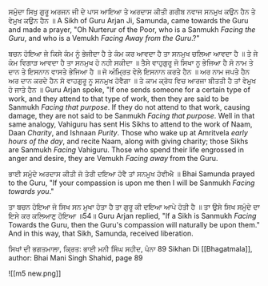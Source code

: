 ਸਮੁੰਦਾ ਸਿਖੁ ਗੁਰੂ ਅਰਜਨ ਜੀ ਦੇ ਪਾਸ ਆਇਆ ਤੇ ਅਰਦਾਸ ਕੀਤੀ ਗਰੀਬ ਨਵਾਜ ਸਨਮੁਖ ਕਉਨ ਹੈਨ ਤੇ ਵੇਮੁਖ ਕਉਨ ਹੈਨ ॥
A Sikh of Guru Arjan Ji, Samunda, came towards the Guru and made a prayer, "Oh Nurterur of the Poor, who is a Sanmukh *Facing the Guru*, and who is a Vemukh *Facing Away from the Guru*.?"

ਬਚਨ ਹੋਇਆ ਜੇ ਕਿਸੇ ਕੰਮ ਨੂੰ ਭੇਜੀਦਾ ਹੈ ਤੇ ਕੰਮ ਕਰ ਆਵਦਾ ਹੈ ਤਾ ਸਨਮੁਖ ਚਲਿਆ ਆਵਦਾ ਹੈ ॥ ਤੇ ਜੇ ਕੰਮ ਵਿਗਾੜ ਆਵਦਾ ਹੈ ਤਾ ਸਨਮੁਖ ਹੋ ਨਹੀ ਸਕੀਦਾ ॥ ਤੈਸੇ ਵਾਹੁਗੁਰੂ ਜੋ ਸਿਖਾ ਨੂ ਭੇਜਿਆ ਹੈ ਸੋ ਨਾਮ ਤੇ ਦਾਨ ਤੇ ਇਸਨਾਨ ਵਾਸਤੇ ਭੇਜਿਆ ਹੈ ॥ ਜੋ ਅੰਮ੍ਰਿਤ ਵੇਲੇ ਇਸਨਾਨ ਕਰਤੇ ਹੈਨ ॥ ਅਰ ਨਾਮ ਜਪਤੇ ਹੈਨ ਅਰ ਦਾਨ ਕਰਦੇ ਹੈਨ ਸੋ ਵਾਹਗੁਰੂ ਨੂ ਸਨਮੁਖ ਹੋਵੈਗਾ ॥ ਤੇ ਕਾਮ ਕ੍ਰੋਧ ਵਿਚ ਆਰਜਾ ਬੀਤਤੀ ਹੈ ਤਾਂ ਵੇਮੁਖ ਹੋ ਜਾਤੇ ਹੈਨ ॥
Guru Arjan spoke, "If one sends someone for a certain type of work, and they attend to that type of work, then they are said to be Sanmukh *Facing that purpose*. If they do not attend to that work, causing damage, they are not said to be Sanmukh *Facing that purpose*. Well in that same analogy, Vahiguru has sent His Sikhs to attend to the work of Naam, Daan *Charity*, and Ishnaan *Purity*. Those who wake up at Amritvela *early hours of the day*, and recite Naam, along with giving charity; those Sikhs are Sanmukh *Facing* Vahiguru. Those who spend their life engrossed in anger and desire, they are Vemukh *Facing away* from the Guru.

ਭਾਈ ਸਮੁੰਦੇ ਅਰਦਾਸ ਕੀਤੀ ਜੋ ਤੇਰੀ ਦਇਆ ਹੋਵੈ ਤਾਂ ਸਨਮੁਖ ਹੋਵੀਐ ॥
Bhai Samunda prayed to the Guru, "If your compassion is upon me then I will be Sanmukh *Facing towards you*."

ਤਾ ਬਚਨ ਹੋਇਆ ਜੋ ਸਿਖ ਸਨ ਮੁਖਾ ਹੋਤਾ ਹੈ ਤਾ ਗੁਰੂ ਕੀ ਦਇਆ ਆਪੇ ਹੋਤੀ ਹੈ ॥ ਤਾ ਉਸੇ ਸਿਖ ਸਮੁੰਦੇ ਦਾ ਇਸੇ ਕਰ ਕਲਿਆਣੁ ਹੋਇਆ ॥54॥
Guru Arjan replied, "If a Sikh is Sanmukh *Facing* Towards the Guru, then the Guru's compassion will naturally be upon them." And in this way, that Sikh, Samunda, received liberation.

ਸਿਖਾਂ ਦੀ ਭਗਤਮਾਲਾ, ਕ੍ਰਿਤ: ਭਾਈ ਮਨੀ ਸਿੰਘ ਸਹੀਦ, ਪੰਨਾ 89
Sikhan Di [[Bhagatmala]], author: Bhai Mani Singh Shahid, page 89

![[m5 new.png]]
